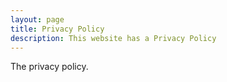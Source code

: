 ```yaml
---
layout: page
title: Privacy Policy
description: This website has a Privacy Policy
---
```


The privacy policy.

